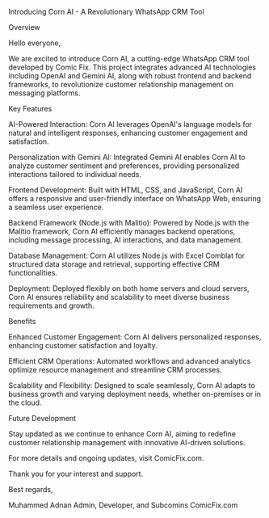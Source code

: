 Introducing Corn AI - A Revolutionary WhatsApp CRM Tool

Overview

Hello everyone,

We are excited to introduce Corn AI, a cutting-edge WhatsApp CRM tool developed by Comic Fix. This project integrates advanced AI technologies including OpenAI and Gemini AI, along with robust frontend and backend frameworks, to revolutionize customer relationship management on messaging platforms.

Key Features

AI-Powered Interaction: Corn AI leverages OpenAI's language models for natural and intelligent responses, enhancing customer engagement and satisfaction.

Personalization with Gemini AI: Integrated Gemini AI enables Corn AI to analyze customer sentiment and preferences, providing personalized interactions tailored to individual needs.

Frontend Development: Built with HTML, CSS, and JavaScript, Corn AI offers a responsive and user-friendly interface on WhatsApp Web, ensuring a seamless user experience.

Backend Framework (Node.js with Malitio): Powered by Node.js with the Malitio framework, Corn AI efficiently manages backend operations, including message processing, AI interactions, and data management.

Database Management: Corn AI utilizes Node.js with Excel Comblat for structured data storage and retrieval, supporting effective CRM functionalities.

Deployment: Deployed flexibly on both home servers and cloud servers, Corn AI ensures reliability and scalability to meet diverse business requirements and growth.

Benefits

Enhanced Customer Engagement: Corn AI delivers personalized responses, enhancing customer satisfaction and loyalty.

Efficient CRM Operations: Automated workflows and advanced analytics optimize resource management and streamline CRM processes.

Scalability and Flexibility: Designed to scale seamlessly, Corn AI adapts to business growth and varying deployment needs, whether on-premises or in the cloud.

Future Development

Stay updated as we continue to enhance Corn AI, aiming to redefine customer relationship management with innovative AI-driven solutions.

For more details and ongoing updates, visit ComicFix.com.

Thank you for your interest and support.

Best regards,

Muhammed Adnan
Admin, Developer, and Subcomins
ComicFix.com

